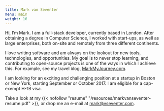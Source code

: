 ```yaml
---
title: Mark van Seventer
menu: main
weight: 10
---
```

Hi, I’m Mark. I am a full-stack developer, currently based in London. After obtaining a degree in Computer Science, I worked with start-ups, as well as large enterprises, both on-site and remotely from three different continents.
<!--more-->

I love writing software and am always on the lookout for new tools, technologies, and opportunities. My goal is to never stop learning, and contributing to open-source projects is one of the ways in which I achieve this. For example, see my travel blog, [MarkMyJourney.com](https://www.markmyjourney.com/).

I am looking for an exciting and challenging position at a startup in Boston or New York, starting September or October 2017. I am eligible for a cap-exempt H-1B visa.

Take a look at my {{< nofollow "resume" "/resources/markvanseventer-resume.pdf" >}}, or drop me an e-mail at [mark@vseventer.com](mailto:mark@vseventer.com).